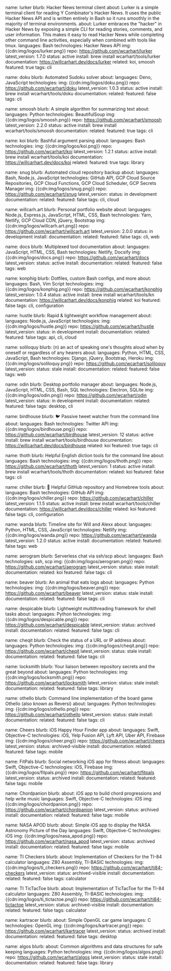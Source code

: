 name: lurker
blurb: Hacker News terminal client
about: Lurker is a simple terminal client for reading Y Combinator's Hacker News. It uses the public Hacker News API and is written entirely in Bash so it runs smoothly in the majority of terminal environments.
about: Lurker embraces the "hacker" in Hacker News by exposing a simple CLI for reading stories, comments, and user information. This makes it easy to read Hacker News while completing other command line activities, especially when combined with tools like tmux.
languages: Bash
technologies: Hacker News API
img: {{cdn:img/logos/lurker.png}}
repo: https://github.com/wcarhart/lurker
latest_version: 1.7.0
status: active
install: brew install wcarhart/tools/lurker
documentation: https://willcarhart.dev/docs/lurker
related: koi, smoosh
featured: true
tags: cli

name: doku
blurb: Automated Sudoku solver
about:
languages: Deno, JavaScript
technologies:
img: {{cdn:img/logos/doku.png}}
repo: https://github.com/wcarhart/doku
latest_version: 1.0.3
status: active
install: brew install wcarhart/tools/doku
documentation:
related:
featured: false
tags: cli

name: smoosh
blurb: A simple algorithm for summarizing text
about:
languages: Python
technologies: BeautifulSoup
img: {{cdn:img/logos/smoosh.png}}
repo: https://github.com/wcarhart/smoosh
latest_version: 2.2.0
status: active
install: brew install wcarhart/tools/smoosh
documentation:
related:
featured: true
tags: cli

name: koi
blurb: Bashful argument parsing
about:
languages: Bash
technologies:
img: {{cdn:img/logos/koi.png}}
repo: https://github.com/wcarhart/koi
latest_version: 1.2.1
status: active
install: brew install wcarhart/tools/koi
documentation: https://willcarhart.dev/docs/koi
related:
featured: true
tags: library

name: snug
blurb: Automated cloud repository backup
about:
languages: Bash, Node.js, JavaScript
technologies: GitHub API, GCP Cloud Source Repositories, GCP Cloud Functions, GCP Cloud Scheduler, GCP Secrets Manager
img: {{cdn:img/logos/snug.png}}
repo: https://github.com/wcarhart/snug
latest_version:
status: in development
documentation:
related:
featured: false
tags: cli, cloud

name: willcarh.art
blurb: Personal portfolio website
about:
languages: Node.js, Express.js, JavaScript, HTML, CSS, Bash
technologies: Yarn, Netlify, GCP Cloud CDN, jQuery, Bootstrap
img: {{cdn:img/logos/willcarh.art.png}}
repo: https://github.com/wcarhart/willcarh.art
latest_version: 2.0.0
status: in development
install:
documentation:
related:
featured: false
tags: cli, web

name: docs
blurb: Multiplexed tool documentation
about:
languages: JavaScript, HTML, CSS, Bash
technologies: Netlify, Docsify
img: {{cdn:img/logos/docs.png}}
repo: https://github.com/wcarhart/docs
latest_version:
status: active
install:
documentation:
related:
featured: false
tags: web

name: konphig
blurb: Dotfiles, custom Bash configs, and more
about:
languages: Bash, Vim Script
technologies:
img: {{cdn:img/logos/konphig.png}}
repo: https://github.com/wcarhart/konphig
latest_version: 1.0.4
status: active
install: brew install wcarhart/tools/kn
documentation: https://willcarhart.dev/docs/konphig
related: koi
featured: false
tags: cli, configuration

name: hustle
blurb: Rapid & lightweight workflow management
about:
languages: Node.js, JavaScript
technologies:
img: {{cdn:img/logos/hustle.png}}
repo: https://github.com/wcarhart/hustle
latest_version:
status: in development
install:
documentation:
related:
featured: false
tags: api, cli, cloud

name: soliloquy
blurb: (n) an act of speaking one's thoughts aloud when by oneself or regardless of any hearers
about:
languages: Python, HTML, CSS, JavaScript, Bash
technologies: Django, jQuery, Bootstrap, Heroku
img: {{cdn:img/logos/soliloquy.png}}
repo: https://github.com/wcarhart/soliloquy
latest_version:
status: stale
install:
documentation:
related:
featured: false
tags: web

name: odin
blurb: Desktop portfolio manager
about:
languages: Node.js, JavaScript, HTML, CSS, Bash, SQL
technologies: Electron, SQLite
img: {{cdn:img/logos/odin.png}}
repo: https://github.com/wcarhart/odin
latest_version:
status: in development
install:
documentation:
related:
featured: false
tags: desktop, cli

name: birdhouse
blurb: 🐦 Passive tweet watcher from the command line
about:
languages: Bash
technologies: Twitter API
img: {{cdn:img/logos/birdhouse.png}}
repo: https://github.com/wcarhart/birdhouse
latest_version: 12
status: active
install: brew install wcarhart/tools/birdhouse
documentation: https://willcarhart.dev/docs/birdhouse
related: koi
featured: true
tags: cli

name: thoth
blurb: Helpful English diction tools for the command line
about:
languages: Bash
technologies:
img: {{cdn:img/logos/thoth.png}}
repo: https://github.com/wcarhart/thoth
latest_version: 1
status: active
install: brew install wcarhart/tools/thoth
documentation:
related: koi
featured: false
tags: cli

name: chiller
blurb: 🍺 Helpful GitHub repository and Homebrew tools
about:
languages: Bash
technologies: GitHub API
img: {{cdn:img/logos/chiller.png}}
repo: https://github.com/wcarhart/chiller
latest_version: 1.1.5
status: active
install: brew install wcarhart/tools/chiller
documentation: https://willcarhart.dev/docs/chiller
related: koi
featured: false
tags: cli, configuration

name: wanda
blurb: Timeline site for Will and Alexx
about:
languages: Python, HTML, CSS, JavaScript
technologies: Netlify
img: {{cdn:img/logos/wanda.png}}
repo: https://github.com/wcarhart/wanda
latest_version: 1.2.0
status: active
install:
documentation:
related:
featured: false
tags: web

name: aerogram
blurb: Serverless chat via ssh/scp
about:
languages: Bash
technologies: ssh, scp
img: {{cdn:img/logos/aerogram.png}}
repo: https://github.com/wcarhart/aerogram
latest_version:
status: stale
install:
documentation:
related: koi
featured: false
tags: cli

name: beaver
blurb: An animal that eats logs
about:
languages: Python
technologies:
img: {{cdn:img/logos/beaver.png}}
repo: https://github.com/wcarhart/beaver
latest_version:
status: stale
install:
documentation:
related:
featured: false
tags: cli

name: despicable
blurb: Lightweight multithreading framework for shell tasks
about:
languages: Python
technologies:
img: {{cdn:img/logos/despicable.png}}
repo: https://github.com/wcarhart/despicable
latest_version:
status: archived
install:
documentation:
related:
featured: false
tags: cli

name: cheqit
blurb: Check the status of a URL or IP address
about:
languages: Python
technologies:
img: {{cdn:img/logos/cheqit.png}}
repo: https://github.com/wcarhart/cheqit
latest_version:
status: stale
install:
documentation:
related:
featured: false
tags: cli

name: locksmith
blurb: Your liaison between repository secrets and the great beyond
about:
languages: Python
technologies:
img: {{cdn:img/logos/locksmith.png}}
repo: https://github.com/wcarhart/locksmith
latest_version:
status: stale
install:
documentation:
related:
featured: false
tags: library

name: othello
blurb: Command line implementation of the board game Othello (also known as Reversi)
about:
languages: Python
technologies:
img: {{cdn:img/logos/othello.png}}
repo: https://github.com/wcarhart/othello
latest_version:
status: stale
install:
documentation:
related:
featured: false
tags: cli

name: Cheers
blurb: iOS Happy Hour Finder app
about:
languages: Swift, Objective-C
technologies: iOS, Yelp Fusion API, Lyft API, Uber API, Firebase
img: {{cdn:img/logos/cheer.png}}
repo: https://github.com/wcarhart/cheers
latest_version:
status: archived-visible
install:
documentation:
related:
featured: false
tags: mobile

name: FitPals
blurb: Social networking iOS app for fitness
about:
languages: Swift, Objective-C
technologies: iOS, Firebase
img: {{cdn:img/logos/fitpals.png}}
repo: https://github.com/wcarhart/fitpals
latest_version:
status: archived
install:
documentation:
related:
featured: false
tags: mobile

name: Chordpanion
blurb:
about: iOS app to build chord progressions and help write music
languages: Swift, Objective-C
technologies: iOS
img: {{cdn:img/logos/chordpanion.png}}
repo: https://github.com/wcarhart/chordpanion
latest_version:
status: archived
install:
documentation:
related:
featured: false
tags: mobile

name: NASA APOD
blurb:
about: Simple iOS app to display the NASA Astronomy Picture of the Day
languages: Swift, Objective-C
technologies: iOS
img: {{cdn:img/logos/nasa_apod.png}}
repo: https://github.com/wcarhart/nasa_apod
latest_version:
status: archived
install:
documentation:
related:
featured: false
tags: mobile

name: TI Checkers
blurb:
about: Implementation of Checkers for the TI-84 calculator
languages: Z80 Assembly, TI-BASIC
technologies:
img: {{cdn:img/logos/ti_checkers.png}}
repo: https://github.com/wcarhart/ti84-checkers
latest_version:
status: archived-visible
install:
documentation:
related:
featured: false
tags: calculator

name: TI TicTacToe
blurb:
about: Implementation of TicTacToe for the TI-84 calculator
languages: Z80 Assembly, TI-BASIC
technologies:
img: {{cdn:img/logos/ti_tictactoe.png}}
repo: https://github.com/wcarhart/ti84-tictactoe
latest_version:
status: archived-visible
install:
documentation:
related:
featured: false
tags: calculator

name: kartracer
blurb:
about: Simple OpenGL car game
languages: C
technologies: OpenGL
img: {{cdn:img/logos/kartracer.png}}
repo: https://github.com/wcarhart/kartracer
latest_version:
status: archived
install:
documentation:
related:
featured: false
tags: desktop

name: algos
blurb:
about: Common algorithms and data structures for safe keeping
languages: Python
technologies:
img: {{cdn:img/logos/algos.png}}
repo: https://github.com/wcarhart/algos
latest_version:
status: stale
install:
documentation:
related:
featured: false
tags: library